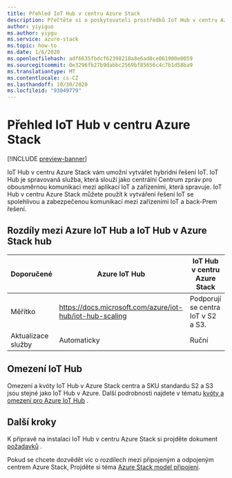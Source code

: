 ```yaml
---
title: Přehled IoT Hub v centru Azure Stack
description: Přečtěte si o poskytovateli prostředků IoT Hub v centru Azure Stack a rozdílech od verze IoT Hub hostovaného v Azure.
author: yiyiguo
ms.author: yiygu
ms.service: azure-stack
ms.topic: how-to
ms.date: 1/6/2020
ms.openlocfilehash: adf6635fbdcf62398218a8e6ad0ce061900e0059
ms.sourcegitcommit: 0e3296fb27b9dabbc2569bf85656c4c7b1d58ba9
ms.translationtype: MT
ms.contentlocale: cs-CZ
ms.lasthandoff: 10/30/2020
ms.locfileid: "93049779"
---
```

# <a name="iot-hub-on-azure-stack-hub-overview"></a>Přehled IoT Hub v centru Azure Stack

[!INCLUDE [preview-banner](../includes/iot-hub-preview.md)]

IoT Hub v centru Azure Stack vám umožní vytvářet hybridní řešení IoT. IoT Hub je spravovaná služba, která slouží jako centrální Centrum zpráv pro obousměrnou komunikaci mezi aplikací IoT a zařízeními, která spravuje. IoT Hub v centru Azure Stack můžete použít k vytváření řešení IoT se spolehlivou a zabezpečenou komunikací mezi zařízeními IoT a back-Prem řešení. 

## <a name="differences-between-azure-iot-hub-and-iot-hub-on-azure-stack-hub"></a>Rozdíly mezi Azure IoT Hub a IoT Hub v Azure Stack hub

| Doporučené | Azure IoT Hub | IoT Hub v centru Azure Stack |
|-|-|-|
| Měřítko | https://docs.microsoft.com/azure/iot-hub/iot-hub-scaling | Podporují se centra IoT v S2 a S3.|
| Aktualizace služby | Automaticky | Ruční |

## <a name="iot-hub-throttling"></a>Omezení IoT Hub

Omezení a kvóty IoT Hub v Azure Stack centra a SKU standardu S2 a S3 jsou stejné jako IoT Hub v Azure. Další podrobnosti najdete v tématu [kvóty a omezení pro Azure IoT Hub](/azure/iot-hub/iot-hub-devguide-quotas-throttling#quotas-and-throttling) .

## <a name="next-steps"></a>Další kroky

K přípravě na instalaci IoT Hub v centru Azure Stack si projděte dokument [požadavků](iot-hub-rp-prerequisites.md) .

Pokud se chcete dozvědět víc o rozdílech mezi připojeným a odpojeným centrem Azure Stack, Projděte si téma [Azure Stack model připojení](azure-stack-connection-models.md).
